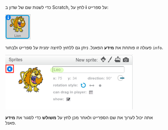 כדי לשנות שם של שדון ב Scratch, לחץ על **i** על ספרייט:

![צילום מסך](images/rename-info.png)

פעולה זו פותחת את **מידע** הפאנל. ניתן גם ללחוץ לחיצה ימנית על ספרייט ולבחור `info`.

![צילום מסך](images/rename-change.png)

אתה יכול לערוך את שם הספרייט ולאחר מכן לחץ על **משולש** כדי לסגור את **מידע** פאנל.
